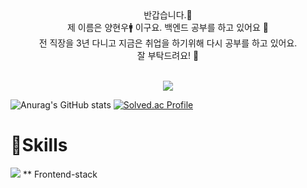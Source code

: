 <div align="center">
  반갑습니다.👋<br>
  제 이름은 양현우🚹 이구요. 백엔드 공부를 하고 있어요 🔡<br>
  전 직장을 3년 다니고 지금은 취업을 하기위해 다시 공부를 하고 있어요. <br>
  잘 부탁드려요! 👀 <br>
  <br>
  
  <a href="https://hits.seeyoufarm.com"><img src="https://hits.seeyoufarm.com/api/count/incr/badge.svg?url=https%3A%2F%2Fgithub.com%2Fyang-hyunwoo&count_bg=%237B6FED&title_bg=%23F3BFBF&icon=&icon_color=%23E7E7E7&title=%EB%B0%A9%EB%AC%B8+%EC%88%98&edge_flat=false"/></a>


</div>

![Anurag's GitHub stats](https://github-readme-stats.vercel.app/api?username=yang-hyunwoo&show_icons=true&theme=radical)
[![Solved.ac Profile](http://mazassumnida.wtf/api/v2/generate_badge?boj=cohouseol)](https://solved.ac/cohouseol/)


# 💪Skills
<img src="https://img.shields.io/badge/HTML5-E34F26?style=for-the-badge&logo=HTML5&logoColor=black">
** Frontend-stack
